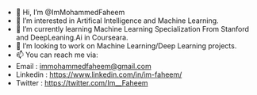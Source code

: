 - 👋 Hi, I’m @ImMohammedFaheem
- 👀 I’m interested in Artifical Intelligence and Machine Learning.
- 🌱 I’m currently learning Machine Learning Specialization From Stanford and DeepLeaning.Ai in Courseara.
- 💞️ I’m looking to work on Machine Learning/Deep Learning projects.
- 📫 You can reach me via:
- Email : immohammedfaheem@gmail.com
- Linkedin : https://www.linkedin.com/in/im-faheem/
- Twitter : https://twitter.com/Im__Faheem

<!---
ImMohammedFaheem/ImMohammedFaheem is a ✨ special ✨ repository because its `README.md` (this file) appears on your GitHub profile.
You can click the Preview link to take a look at your changes.
--->
